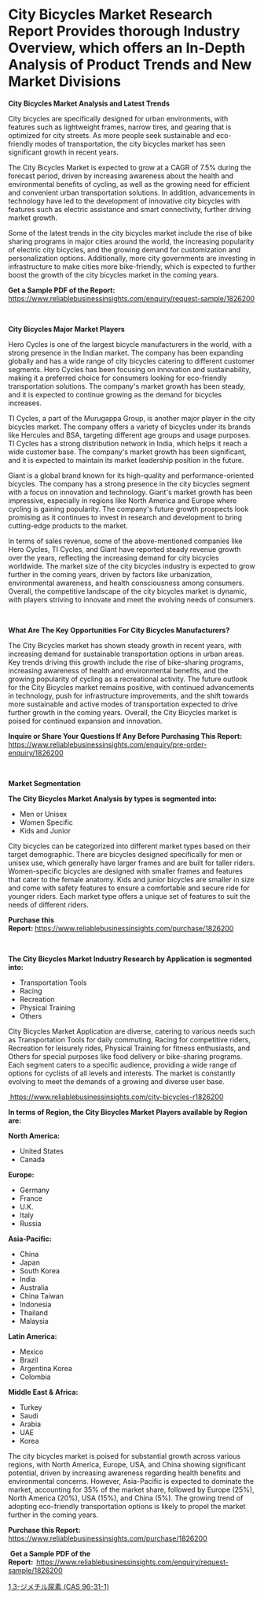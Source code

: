 <p><h1>City Bicycles Market Research Report Provides thorough Industry Overview, which offers an In-Depth Analysis of Product Trends and New Market Divisions</h1></p><p><strong>City Bicycles Market Analysis and Latest Trends</strong></p>
<p><p>City bicycles are specifically designed for urban environments, with features such as lightweight frames, narrow tires, and gearing that is optimized for city streets. As more people seek sustainable and eco-friendly modes of transportation, the city bicycles market has seen significant growth in recent years.</p><p>The City Bicycles Market is expected to grow at a CAGR of 7.5% during the forecast period, driven by increasing awareness about the health and environmental benefits of cycling, as well as the growing need for efficient and convenient urban transportation solutions. In addition, advancements in technology have led to the development of innovative city bicycles with features such as electric assistance and smart connectivity, further driving market growth.</p><p>Some of the latest trends in the city bicycles market include the rise of bike sharing programs in major cities around the world, the increasing popularity of electric city bicycles, and the growing demand for customization and personalization options. Additionally, more city governments are investing in infrastructure to make cities more bike-friendly, which is expected to further boost the growth of the city bicycles market in the coming years.</p></p>
<p><strong>Get a Sample PDF of the Report:&nbsp;</strong> <a href="https://www.reliablebusinessinsights.com/enquiry/request-sample/1826200">https://www.reliablebusinessinsights.com/enquiry/request-sample/1826200</a></p>
<p>&nbsp;</p>
<p><strong>City Bicycles Major Market Players</strong></p>
<p><p>Hero Cycles is one of the largest bicycle manufacturers in the world, with a strong presence in the Indian market. The company has been expanding globally and has a wide range of city bicycles catering to different customer segments. Hero Cycles has been focusing on innovation and sustainability, making it a preferred choice for consumers looking for eco-friendly transportation solutions. The company's market growth has been steady, and it is expected to continue growing as the demand for bicycles increases.</p><p>TI Cycles, a part of the Murugappa Group, is another major player in the city bicycles market. The company offers a variety of bicycles under its brands like Hercules and BSA, targeting different age groups and usage purposes. TI Cycles has a strong distribution network in India, which helps it reach a wide customer base. The company's market growth has been significant, and it is expected to maintain its market leadership position in the future.</p><p>Giant is a global brand known for its high-quality and performance-oriented bicycles. The company has a strong presence in the city bicycles segment with a focus on innovation and technology. Giant's market growth has been impressive, especially in regions like North America and Europe where cycling is gaining popularity. The company's future growth prospects look promising as it continues to invest in research and development to bring cutting-edge products to the market.</p><p>In terms of sales revenue, some of the above-mentioned companies like Hero Cycles, TI Cycles, and Giant have reported steady revenue growth over the years, reflecting the increasing demand for city bicycles worldwide. The market size of the city bicycles industry is expected to grow further in the coming years, driven by factors like urbanization, environmental awareness, and health consciousness among consumers. Overall, the competitive landscape of the city bicycles market is dynamic, with players striving to innovate and meet the evolving needs of consumers.</p></p>
<p>&nbsp;</p>
<p><strong>What Are The Key Opportunities For City Bicycles Manufacturers?</strong></p>
<p><p>The City Bicycles market has shown steady growth in recent years, with increasing demand for sustainable transportation options in urban areas. Key trends driving this growth include the rise of bike-sharing programs, increasing awareness of health and environmental benefits, and the growing popularity of cycling as a recreational activity. The future outlook for the City Bicycles market remains positive, with continued advancements in technology, push for infrastructure improvements, and the shift towards more sustainable and active modes of transportation expected to drive further growth in the coming years. Overall, the City Bicycles market is poised for continued expansion and innovation.</p></p>
<p><strong>Inquire or Share Your Questions If Any Before Purchasing This Report:</strong> <a href="https://www.reliablebusinessinsights.com/enquiry/pre-order-enquiry/1826200">https://www.reliablebusinessinsights.com/enquiry/pre-order-enquiry/1826200</a></p>
<p>&nbsp;</p>
<p><strong>Market Segmentation</strong></p>
<p><strong>The City Bicycles Market Analysis by types is segmented into:</strong></p>
<p><ul><li>Men or Unisex</li><li>Women Specific</li><li>Kids and Junior</li></ul></p>
<p><p>City bicycles can be categorized into different market types based on their target demographic. There are bicycles designed specifically for men or unisex use, which generally have larger frames and are built for taller riders. Women-specific bicycles are designed with smaller frames and features that cater to the female anatomy. Kids and junior bicycles are smaller in size and come with safety features to ensure a comfortable and secure ride for younger riders. Each market type offers a unique set of features to suit the needs of different riders.</p></p>
<p><strong>Purchase this Report:&nbsp;</strong><a href="https://www.reliablebusinessinsights.com/purchase/1826200">https://www.reliablebusinessinsights.com/purchase/1826200</a></p>
<p>&nbsp;</p>
<p><strong>The City Bicycles Market Industry Research by Application is segmented into:</strong></p>
<p><ul><li>Transportation Tools</li><li>Racing</li><li>Recreation</li><li>Physical Training</li><li>Others</li></ul></p>
<p><p>City Bicycles Market Application are diverse, catering to various needs such as Transportation Tools for daily commuting, Racing for competitive riders, Recreation for leisurely rides, Physical Training for fitness enthusiasts, and Others for special purposes like food delivery or bike-sharing programs. Each segment caters to a specific audience, providing a wide range of options for cyclists of all levels and interests. The market is constantly evolving to meet the demands of a growing and diverse user base.</p></p>
<p><a href="https://www.reliablebusinessinsights.com/city-bicycles-r1826200">&nbsp;https://www.reliablebusinessinsights.com/city-bicycles-r1826200</a></p>
<p><strong>In terms of Region, the City Bicycles Market Players available by Region are:</strong></p>
<p>
    <p> <strong> North America: </strong>
        <ul>
            <li>United States</li>
            <li>Canada</li>
        </ul>
        </p> 
    <p> <strong> Europe: </strong>
        <ul>
            <li>Germany</li>
            <li>France</li>
            <li>U.K.</li>
            <li>Italy</li>
            <li>Russia</li>
        </ul>
        </p> 
    <p> <strong> Asia-Pacific: </strong>
        <ul>
            <li>China</li>
            <li>Japan</li>
            <li>South Korea</li>
            <li>India</li>
            <li>Australia</li>
            <li>China Taiwan</li>
            <li>Indonesia</li>
            <li>Thailand</li>
            <li>Malaysia</li>
        </ul>
        </p> 
    <p> <strong> Latin America: </strong>
        <ul>
            <li>Mexico</li>
            <li>Brazil</li>
            <li>Argentina Korea</li>
            <li>Colombia</li>
        </ul>
        </p> 
    <p> <strong> Middle East & Africa: </strong>
        <ul>
            <li>Turkey</li>
            <li>Saudi</li>
            <li>Arabia</li>
            <li>UAE</li>
            <li>Korea</li>
        </ul>
    </p>
    </p>
<p><p>The city bicycles market is poised for substantial growth across various regions, with North America, Europe, USA, and China showing significant potential, driven by increasing awareness regarding health benefits and environmental concerns. However, Asia-Pacific is expected to dominate the market, accounting for 35% of the market share, followed by Europe (25%), North America (20%), USA (15%), and China (5%). The growing trend of adopting eco-friendly transportation options is likely to propel the market further in the coming years.</p></p>
<p><strong>Purchase this Report: </strong><a href="https://www.reliablebusinessinsights.com/purchase/1826200">https://www.reliablebusinessinsights.com/purchase/1826200</a></p>
<p>&nbsp;<strong>Get a Sample PDF of the Report:&nbsp;&nbsp;</strong><a href="https://www.reliablebusinessinsights.com/enquiry/request-sample/1826200">https://www.reliablebusinessinsights.com/enquiry/request-sample/1826200</a></p>
<p><strong></strong></p>
<p><p><a href="https://github.com/jkjreqjscoxx7/Market-Research-Report-List-2/blob/main/6254585141240.md">1,3-ジメチル尿素 (CAS 96-31-1)</a></p></p>